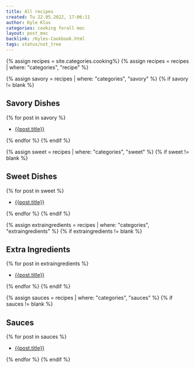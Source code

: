 ```yaml
---
title: All recipes
created: Tu 22.05.2022, 17:06:11
author: Kyle Klus
categories: cooking forall moc
layout: post_moc
backlink: /Kyles-Cookbook.html
tags: status/not_tree
---
```

{% assign recipes = site.categories.cooking%}
{% assign recipes = recipes | where: "categories", "recipe" %}

{% assign savory = recipes | where: "categories", "savory" %}
{% if savory != blank %}

## Savory Dishes

{% for post in savory %}

- [{{post.title}}]({{post.url}})

{% endfor %}
{% endif %}

{% assign sweet = recipes | where: "categories", "sweet" %}
{% if sweet != blank %}

## Sweet Dishes

{% for post in sweet %}

- [{{post.title}}]({{post.url}})

{% endfor %}
{% endif %}

{% assign extraingredients = recipes | where: "categories", "extraingredients" %}
{% if extraingredients != blank %}

## Extra Ingredients

{% for post in extraingredients %}

- [{{post.title}}]({{post.url}})

{% endfor %}
{% endif %}

{% assign sauces = recipes | where: "categories", "sauces" %}
{% if sauces != blank %}

## Sauces

{% for post in sauces %}

- [{{post.title}}]({{post.url}})

{% endfor %}
{% endif %}
